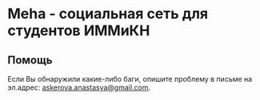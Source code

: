 # Meha - социальная сеть для студентов ИММиКН

## Помощь

Если Вы обнаружили какие-либо баги, опишите проблему в письме на эл.адрес:
[askerova.anastasya@gmail.com](https://mail.google.com/).
